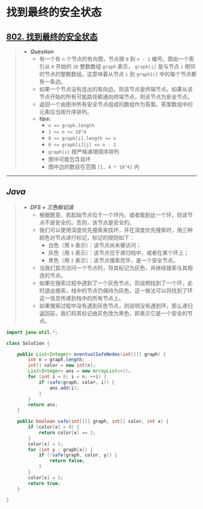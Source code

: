 # 找到最终的安全状态

## [802. 找到最终的安全状态](https://leetcode.cn/problems/find-eventual-safe-states/)

> - ***Question***
>   - 有一个有 `n` 个节点的有向图，节点按 `0` 到 `n - 1` 编号。图由一个索引从 `0` 开始的 `2D` 整数数组 `graph` 表示， `graph[i]` 是与节点 `i` 相邻的节点的整数数组，这意味着从节点 `i` 到 `graph[i]` 中的每个节点都有一条边。
>   - 如果一个节点没有连出的有向边，则该节点是终端节点。如果从该节点开始的所有可能路径都通向终端节点，则该节点为安全节点。
>   - 返回一个由图中所有安全节点组成的数组作为答案。答案数组中的元素应当按升序排列。
>   - ***tips:***
>     - `n == graph.length`
>     - `1 <= n <= 10^4`
>     - `0 <= graph[i].length <= n`
>     - `0 <= graph[i][j] <= n - 1`
>     - `graph[i]` 按严格递增顺序排列
>     - 图中可能包含自环
>     - 图中边的数目在范围 `[1, 4 * 10^4]` 内

---

## *Java*

> - ***DFS + 三色标记法***
>   - 根据题意，若起始节点位于一个环内，或者能到达一个环，则该节点不是安全的。否则，该节点是安全的。
>   - 我们可以使用深度优先搜索来找环，并在深度优先搜索时，用三种颜色对节点进行标记，标记的规则如下：
>     - 白色（用 `0` 表示）：该节点尚未被访问；
>     - 灰色（用 `1` 表示）：该节点位于递归栈中，或者在某个环上；
>     - 黑色（用 `2` 表示）：该节点搜索完毕，是一个安全节点。
>   - 当我们首次访问一个节点时，将其标记为灰色，并继续搜索与其相连的节点。
>   - 如果在搜索过程中遇到了一个灰色节点，则说明找到了一个环，此时退出搜索，栈中的节点仍保持为灰色，这一做法可以将找到了环这一信息传递到栈中的所有节点上。
>   - 如果搜索过程中没有遇到灰色节点，则说明没有遇到环，那么递归返回前，我们将其标记由灰色改为黑色，即表示它是一个安全的节点。

```java
import java.util.*;

class Solution {

    public List<Integer> eventualSafeNodes(int[][] graph) {
        int n = graph.length;
        int[] color = new int[n];
        List<Integer> ans = new ArrayList<>();
        for (int i = 0; i < n; ++i) {
            if (safe(graph, color, i)) {
                ans.add(i);
            }
        }
        return ans;
    }

    public boolean safe(int[][] graph, int[] color, int x) {
        if (color[x] > 0) {
            return color[x] == 2;
        }
        color[x] = 1;
        for (int y : graph[x]) {
            if (!safe(graph, color, y)) {
                return false;
            }
        }
        color[x] = 2;
        return true;
    }

}

```
